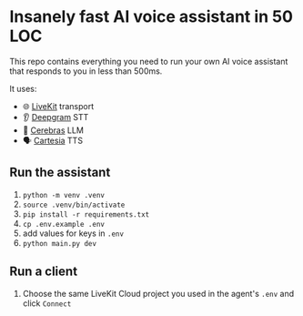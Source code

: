 # Insanely fast AI voice assistant in 50 LOC

This repo contains everything you need to run your own AI voice assistant that responds to you in less than 500ms.

It uses:
- 🌐 [LiveKit](https://github.com/livekit) transport
- 👂 [Deepgram](https://deepgram.com/) STT
- 🧠 [Cerebras](https://inference.cerebras.ai/) LLM
- 🗣️ [Cartesia](https://cartesia.ai/) TTS

## Run the assistant

1. `python -m venv .venv`
2. `source .venv/bin/activate`
3. `pip install -r requirements.txt`
4. `cp .env.example .env`
5. add values for keys in `.env`
6. `python main.py dev`

## Run a client

1. Choose the same LiveKit Cloud project you used in the agent's `.env` and click `Connect`
